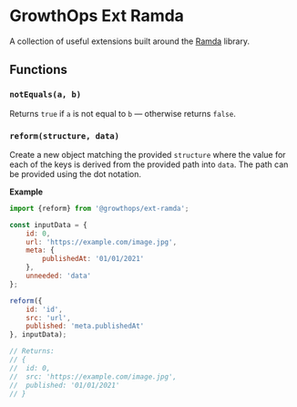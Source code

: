 # GrowthOps Ext Ramda

A collection of useful extensions built around the [Ramda](https://ramdajs.com/) library.

## Functions

### `notEquals(a, b)`

Returns `true` if `a` is not equal to `b` — otherwise returns `false`.

### `reform(structure, data)`

Create a new object matching the provided `structure` where the value for each of the keys is derived from the provided path into `data`. The path can be provided using the dot notation.

**Example**
```js
import {reform} from '@growthops/ext-ramda';

const inputData = {
	id: 0,
	url: 'https://example.com/image.jpg',
	meta: {
		publishedAt: '01/01/2021'
	},
	unneeded: 'data'
};

reform({
	id: 'id',
	src: 'url',
	published: 'meta.publishedAt'
}, inputData);

// Returns:
// {
// 	id: 0,
// 	src: 'https://example.com/image.jpg',
// 	published: '01/01/2021'
// }
```
